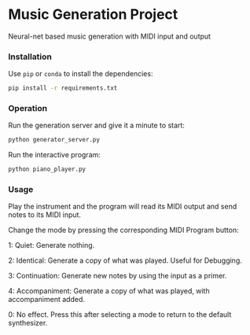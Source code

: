 # Music Generation Project

Neural-net based music generation with MIDI input and output

### Installation

Use `pip` or `conda` to install the dependencies:

```bash
pip install -r requirements.txt
```

### Operation

Run the generation server and give it a minute to start:
```bash
python generator_server.py
```

Run the interactive program:
```bash
python piano_player.py
```

### Usage

Play the instrument and the program will read its MIDI output and send notes to its MIDI input.

Change the mode by pressing the corresponding MIDI Program button:

1: Quiet: Generate nothing.

2: Identical: Generate a copy of what was played. Useful for Debugging.

3: Continuation: Generate new notes by using the input as a primer.

4: Accompaniment: Generate a copy of what was played, with accompaniment added.

0: No effect. Press this after selecting a mode to return to the default synthesizer.
